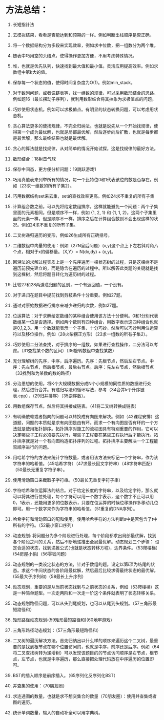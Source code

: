 # 方法总结：

1. 长短指针法
2. 去模拟结果，看看是否能达到和预期的一样。例如判断出栈顺序是否正确。
3. 将一个数据结构分为多段来实现效率，例如求中位数，把一组数分为两个堆。
4. 链表中巧用空的头结点，使得操作更加方便，不用考虑特殊情况。
5. 堆，也就是优先队列，快速找到最大值和最小值。灵活应用提高效率。例如求数组中第k大的值。
6. 保存每一个状态的值，使得时间复杂度为O(1)。例如min_stack。

7. 对于数列问题，或者说链表等，找一组数的规律，可以采用数形结合的思路，例如题16（最长摆动子序列），就利用数形结合将其抽象为求极值点的问题。
8. 巧妙使用状态机，例如可以求极值点。有明显的状态转换问题，可以考虑用状态机。
9. 贪心算法更多的使找规律，不完全归纳法。也就是说先从一个开始找规律，使得第一个成为最优解，也就是局部最优解，然后逐步向后扩散，也就是每步都是最优解，那么最终结果也就是最优解。
10. 贪心的算法就是找规律，从对简单的情况开始试探，这是找规律的最好方法。
11. 数形结合：18射击气球
12. 保存中间态，更方便分析问题：19跳跃游戏1

13. 巧用真值表来列举所有的情况，每一个比特位0和1代表该位的数是否存在。例如（23求一组数的所有子集2）。
14. 巧用数据结构set来去重，set的查找效率更高。例如24求不重复的所有子集
15. 计算组合数之前，可以先将给定数组排序，这样就能避免一个问题：两个子集里面的元素相同，但是顺序不一样，例如 {1, 2, 1} 和 {1, 1, 2}，这两个子集里面的元素一样，但是顺序不一样。排序之后在计算组合数则不会出现这样的状况。例如24求不重复的所有子集。
16. 二叉树递归遍历的变形，例如26生成所有正确括号。

17. 二维数组中向量的使用：例如（27N皇后问题）(x,y)这个点上下左右斜对角八个点，相对于x的偏移量。（X,Y）= N(dx,dy) + (x,y)。
18. 回溯法的求解过程实质上是一个先序遍历一棵状态树的过程，只是这棵树不是遍历前预先建立的，而是隐含在遍历的过程中。所以解答此类题的关键就是找到这棵树，然后将题目转化为遍历树的过程。
19. 比较27和28两道递归题的区别，一个有返回值，一个没有。
20. 对于递归在题目中提前找到剪枝条件十分重要。例如27题。
21. 通过对原始数据进行排序来减少递归的次数，例如27题。
22. 位运算法：对于求解给定数组的某种组合使用该方法十分便利。0和1分别代表数组某一位是否选择。例如两个数则有四种组合，用数字表示这四种组合也就是0,1,2,3。用一个数就能表示一个子集，十分巧妙。然后可以巧妙利用位运算符以及移位操作。例如（28火柴摆正方形）（23求一组数的所有子集2）。

23. 巧妙使用二分法查找，对于排序的一组数，如果进行查找操作，二分法可以考虑。（31查找某个数的区间）（36旋转数组中查找某数）

24. 充分理解树的先序，中序，后序遍历。先序：先根节点，然后左右节点。中序：先左节点，然后根节点，最后右节点。后序：先左右节点，然后根节点（33找到和为某数的数的路径）

25. 分治思想的使用，将K个大规模数据分成N个小规模的同性质的数据进行处理，然后进行合并。有递归写法和循环写法，参考（34合并k个升序链表.cpp），（29归并排序）（35逆序数）。

26. 用数组保存节点，然后将其拼接成链表。（41将二叉树转换成链表）

27. 有明确依赖或者指向的问题可以转换成有向图来解决。例如（42课程安排）这道题，问题的本质就是求有向图是由有环。而求一个有向图是否有环的一个方法就是使用拓扑排序。拓扑排序对施工的流程图具有特别重要的作用，它可以决定哪些子工程必须要先执行，哪些子工程要在某些工程执行后才能执行。拓扑排序就是对一个有向图构造拓扑序列的过程。拓扑排序主要解决一个工程能否顺序进行的问题。

28. 用哈希字符的方法来统计字符数量，或者用该方法来标记一个字符串，作为该字符串的哈希值。（45哈希字符）（47求最长回文字符串）（48字符串匹配）（50最长无重复字符子串）。

29. 使用滑动窗口来截取子字符串。（50最长无重复字符子串）

30. 字符哈希和位运算法的结合。对于给定长度的字符串，以及给定字符，那么就可以将其进行位处理，每个字符可以用一个数字表示，这个数字不止可以用0，1表示，还能用更多的位数表示，只要在位运算的时候位移操作多移动几位即可。用一个数字来作为字符串的哈希值。（51重复的DNA序列）。

31. 哈希字符和滑动窗口的配和使用。使用哈希字符的方法判断s中是否包含了t中所有的字符。（52最小窗口序列）

1. 动态规划: 将问题分为多个阶段进行处理，每个阶段都求出局部最优解，找到各个阶段之间的关系，然后不断地递推出全局最优解。动态规划三个步骤： 设定合适的状态，找到递推公式(也就是状态转移方程)，边界条件。（53爬楼梯）(54房屋小偷)（56零钱问题）
2. 动态规划的一类设定状态的方法，针对于数组的题，设定以第i项为结尾的状态。求这个中间状态的各阶段最优解，然后最后比较求得最终状态的最优解。(55最大子序列和)（58最长上升序列）
3. 动态规划，重要的是从当前状态找到与之前状态的关系，例如（53爬楼梯）这是一种简单题型。一次走两阶和一次走一阶这个条件就表明了状态转移关系。
4. 动态规划路径问题，可以从头到尾规划，也可以从尾到头规划。（57三角形最短路径和）
5. 矩形路径动态规划:(59矩形最短路径和)(60地牢游戏)
6. 三角形路径动态规划：（57三角形最短路径和）

1. 二叉树的遍历解决方法。首先归纳出以什么样的顺序来遍历这个二叉树，最重要的是找到根节点在哪个位置访问的，也就是中序，前序还是后序。例如（64将二叉查找树转为递增树）可以发现该题目的的节点访问顺序是右节点，根节点，左节点，也就是中序遍历，那么直接把处理代码放在中序遍历的位置即可。
2. BST的插入顺序是前序插入。（65序列化反序列化BST）
3. 并查集的使用：（70朋友圈）

4. 求连通图的数量，也就是求不想交集合的数量（70朋友圈）：使用并查集或者图的遍历。
5. 统计单词数量，输入的自动补全可以用字典树。